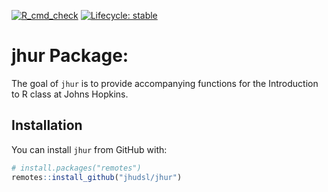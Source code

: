 

<!-- badges: start -->
[![R_cmd_check](https://github.com/jhudsl/jhur/actions/workflows/check-standard.yaml/badge.svg)](https://github.com/jhudsl/jhur/actions)
[![Lifecycle: stable](https://img.shields.io/badge/lifecycle-stable-brightgreen.svg)](https://lifecycle.r-lib.org/articles/stages.html#stable)
<!-- [![GitHub release (latest by date)](https://img.shields.io/github/v/release/judsl/jhur?style=social)](https://github.com/judsl/jhur/releases/tag/v1.1.0)-->
<!-- badges: end -->



# jhur Package:

The goal of `jhur` is to provide accompanying functions for the
Introduction to R class at Johns Hopkins.

## Installation

You can install `jhur` from GitHub with:

``` r
# install.packages("remotes")
remotes::install_github("jhudsl/jhur")
```
